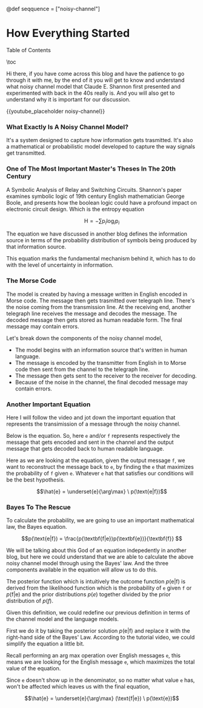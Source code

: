 
@def seqquence = ["noisy-channel"]


# How Everything Started


Table of Contents

\toc



Hi there, if you have come across this blog and have the patience to go through it with me, by the end of it you will get to know and understand what noisy channel model that Claude E. Shannon first presented and experimented with back in the 40s really is. And you will also get to understand why it is important for our discussion. 



{{youtube_placeholder noisy-channel}}


### What Exactly Is A Noisy Channel Model?

It's a system designed to capture how information gets trasmitted.  It's also a mathematical or probabilistic model developed to capture the way signals get transmitted. 

### One of The Most Important Master's Theses In The 20th Century

A Symbolic Analysis of Relay and Switching Circuits. Shannon's paper examines symbolic logic of 19th century English mathematician George Boole, and presents how the boolean logic could have a profound impact on electronic circuit design. Which is the entropy equation 

$$\text{H} = -\sum \text{p}_{i} \text{log}_{i}  \text{p}_{i}$$

The equation we have discussed in another blog defines the information source in terms of the probability distribution of symbols being produced by that information source. 

This equation marks the fundamental mechanism behind it, which has to do with the level of uncertainty in information. 

### The Morse Code

The model is created by having a message written in English encoded in Morse code. The message then gets trasmitted over telegraph line. There's the noise coming from the transmission line. At the receiving end, another telegraph line receives the message and decodes the message. The decoded message then gets stored as human readable form. The final message may contain errors. 

Let's break down the components of the noisy channel model,

- The model begins with an information source that's written in human language. 
- The message is encoded by the transmitter from English in to Morse code then sent from the channel to the telegraph line. 
- The message then gets sent to the receiver to the receiver for decoding. 
- Because of the noise in the channel, the final decoded message may contain errors.


### Another Important Equation

Here I will follow the video and jot down the important equation that represents the transimission of a message through the noisy channel. 

Below is the equation. So, here `e` and/or `f` represents respectively the message that gets encoded and sent in the channel and the output message that gets decoded back to human readable language. 

Here as we are looking at the equation, given the output message `f`, we want to reconstruct the message back to `e`, by finding the `e` that maximizes the probability of `f` given `e`. Whatever `e` hat that satisfies our conditions will be the best hypothesis. 

$$\hat{e} = \underset{e}{\arg\max} \ p(\text{e|f})$$

### Bayes To The Rescue
To calculate the probability, we are going to use an important mathematical law, the Bayes equation. 

$$p(\text{e|f}) = \frac{p(\textbf{f|e})p(\textbf{e})}{\textbf{f}} $$


We will be talking about this God of an equation indepedently in another blog, but here we could understand that we are able to calculate the above noisy channel model through using the Bayes' law. And the three components available in the equation will allow us to do this. 

The posterior function which is intuitively the outcome function $p(\text{e|f})$ is derived from the likelihood function which is the probability of `e` given `f` or $p(\text{f|e})$ and the prior distributions $p(e)$ together divided by the prior distribution of $p(f)$.

Given this definition, we could redefine our previous definition in terms of the channel model and the language models.

First we do it by taking the posterior solution $p(\text{e|f})$ and replace it with the right-hand side of the Bayes' Law. According to the tutorial video, we could simplify the equation a little bit. 


Recall performing an arg max operation over English messages `e`, this means we are looking for the English message `e`, which maximizes the total value of the equation. 

Since `e` doesn't show up in the denominator, so no matter what value `e` has, won't be affected which leaves us with the final equation,

$$\hat{e} = \underset{e}{\arg\max} (\text{f|e}) \ p(\text{e})$$



